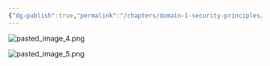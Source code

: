 ```yaml
---
{"dg-publish":true,"permalink":"/chapters/domain-1-security-principles/domain-1-security-principles/1-1-privacy/","noteIcon":""}
---
```


![pasted_image_4.png](/img/user/pasted_image_4.png)

![pasted_image_5.png](/img/user/pasted_image_5.png)
